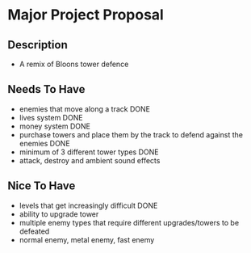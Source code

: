 # Major Project Proposal

## Description

- A remix of Bloons tower defence

## Needs To Have

- enemies that move along a track  DONE
- lives system DONE
- money system DONE
- purchase towers and place them by the track to defend against the enemies DONE
- minimum of 3 different tower types DONE
- attack, destroy and ambient sound effects

## Nice To Have

- levels that get increasingly difficult  DONE
- ability to upgrade tower
- multiple enemy types that require different upgrades/towers to be defeated
- normal enemy, metal enemy, fast enemy
